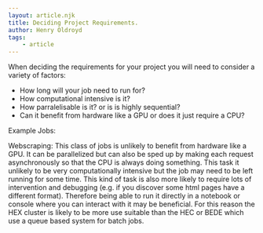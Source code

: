 ```yaml
---
layout: article.njk
title: Deciding Project Requirements. 
author: Henry Oldroyd
tags:
    - article
---
```



When deciding the requirements for your project you will need to consider a variety of factors:
* How long will your job need to run for?
* How computational intensive is it?
* How parralelisable is it? or is is highly sequential?
* Can it benefit from hardware like a GPU or does it just require a CPU?

Example Jobs:

Webscraping:
This class of jobs is unlikely to benefit from hardware like a GPU. It can be parallelized but can also be sped up by making each request asynchronously so that the CPU is always doing something. This task it unlikely to be very computationally intensive but the job may need to be left running for some time. This kind of task is also more likely to require lots of intervention and debugging (e.g. if you discover some html pages have a different format). Therefore being able to run it directly in a notebook or console where you can interact with it may be beneficial. For this reason the HEX cluster is likely to be more use suitable than the HEC or BEDE which use a queue based system for batch jobs. 